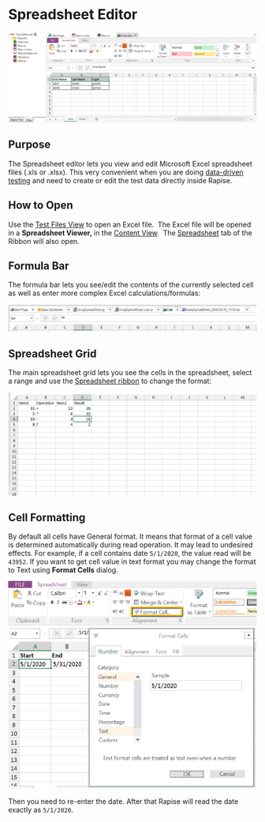 # Spreadsheet Editor

![spreadsheet editor](./img/spreadsheet_editor1.png)

## Purpose

The Spreadsheet editor lets you view and edit Microsoft Excel spreadsheet files (.xls or .xlsx). This very convenient when you are doing [data-driven testing](data_driven_testing.md) and need to create or edit the test data directly inside Rapise.

## How to Open

Use the [Test Files View](test_files_dialog.md) to open an Excel file.  The Excel file will be opened in a **Spreadsheet Viewer,** in the [Content View](content_view.md).  The [Spreadsheet](toolbar_spreadsheet.md) tab of the Ribbon will also open.

## Formula Bar

The formula bar lets you see/edit the contents of the currently selected cell as well as enter more complex Excel calculations/formulas:

![spreadsheet-editor-formula](./img/spreadsheet_editor2.png)

## Spreadsheet Grid

The main spreadsheet grid lets you see the cells in the spreadsheet, select a range and use the [Spreadsheet ribbon](toolbar_spreadsheet.md) to change the format:

![spreadsheet-editor-cells](./img/spreadsheet_editor3.png)

## Cell Formatting

By default all cells have General format. It means that format of a cell value is determined automatically during read operation. It may lead to undesired effects. For example, if a cell contains date `5/1/2020`, the value read will be `43952`. If you want to get cell value in text format you may change the format to Text using **Format Cells** dialog.

<img alt="Format Cells" src="/Guide/img/format_cell.png" width="550"/>

Then you need to re-enter the date. After that Rapise will read the date exactly as `5/1/2020`.
